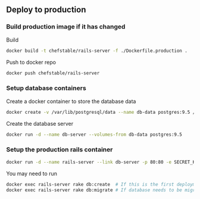 ## Deploy to production

### Build production image if it has changed

Build

```bash
docker build -t chefstable/rails-server -f ./Dockerfile.production .
```

Push to docker repo

```bash
docker push chefstable/rails-server
```

### Setup database containers

Create a docker container to store the database data

```bash
docker create -v /var/lib/postgresql/data --name db-data postgres:9.5 /bin/true
```

Create the database server

```bash
docker run -d --name db-server --volumes-from db-data postgres:9.5
```

### Setup the production rails container

```bash
docker run -d --name rails-server --link db-server -p 80:80 -e SECRET_KEY_BASE=`rake secret` chefstable/rails-server
```

You may need to run

```bash
docker exec rails-server rake db:create  # If this is the first deployment of your stack
docker exec rails-server rake db:migrate # If database needs to be migrated
```

